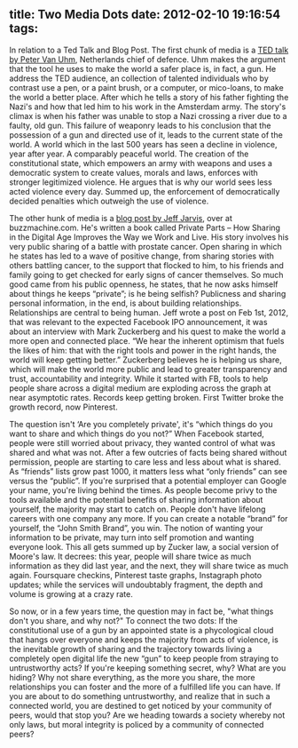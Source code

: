 title: Two Media Dots
date: 2012-02-10 19:16:54
tags:
---
In relation to a Ted Talk and Blog Post.<!-- more -->
The first chunk of media is a <a href="http://www.ted.com/talks/peter_van_uhm_why_i_chose_a_gun.html" target="_blank">TED talk by Peter Van Uhm</a>, Netherlands chief of defence. Uhm makes the argument that the tool he uses to make the world a safer place is, in fact, a gun. He address the TED audience, an collection of talented individuals who by contrast use a pen, or a paint brush, or a computer, or mico-loans, to make the world a better place. After which he tells a story of his father fighting the Nazi's and how that led him to his work in the Amsterdam army. The story's climax is when his father was unable to stop a Nazi crossing a river due to a faulty, old gun. This failure of weaponry leads to his conclusion that the possession of a gun and directed use of it, leads to the current state of the world. A world which in the last 500 years has seen a decline in violence, year after year. A comparably peaceful world. The creation of the constitutional state, which empowers an army with weapons and uses a democratic system to create values, morals and laws, enforces with stronger legitimized violence. He argues that is why our world sees less acted violence every day. Summed up, the enforcement of democratically decided penalties which outweigh the use of violence.

The other hunk of media is a <a href="http://www.buzzmachine.com/2012/02/01/facebook-goes-public-zuckerberg-in-public-parts-wwgd/" target="_blank">blog post by Jeff Jarvis</a>, over at buzzmachine.com. He's written a book called Private Parts &ndash; How Sharing in the Digital Age Improves the Way we Work and Live. His story involves his very public sharing of a battle with prostate cancer. Open sharing in which he states has led to a wave of positive change, from sharing stories with others battling cancer, to the support that flocked to him, to his friends and family going to get checked for early signs of cancer themselves. So much good came from his public openness, he states, that he now asks himself about things he keeps &ldquo;private&rdquo;; is he being selfish? Publicness and sharing personal information, in the end, is about building relationships. Relationships are central to being human.
Jeff wrote a post on Feb 1st, 2012, that was relevant to the expected Facebook IPO announcement, it was about an interview with Mark Zuckerberg and his quest to make the world a more open and connected place. &ldquo;We hear the inherent optimism that fuels the likes of him: that with the right tools and power in the right hands, the world will keep getting better.&rdquo; Zuckerberg believes he is helping us share, which will make the world more public and lead to greater transparency and trust, accountability and integrity. While it started with FB, tools to help people share across a digital medium are exploding across the graph at near asymptotic rates. Records keep getting broken. First Twitter broke the growth record, now Pinterest.

The question isn't &lsquo;Are you completely private', it's &ldquo;which things do you want to share and which things do you not?&rdquo;
When Facebook started, people were still worried about privacy, they wanted control of what was shared and what was not. After a few outcries of facts being shared without permission, people are starting to care less and less about what is shared. As &ldquo;friends&rdquo; lists grow past 1000, it matters less what &ldquo;only friends&rdquo; can see versus the &ldquo;public&rdquo;. If you're surprised that a potential employer can Google your name, you're living behind the times. As people become privy to the tools available and the potential benefits of sharing information about yourself, the majority may start to catch on. People don't have lifelong careers with one company any more. If you can create a notable &ldquo;brand&rdquo; for yourself, the &ldquo;John Smith Brand&rdquo;, you win. The notion of wanting your information to be private, may turn into self promotion and wanting everyone look. This all gets summed up by Zucker law, a social version of Moore's law. It decrees: this year, people will share twice as much information as they did last year, and the next, they will share twice as much again. Foursquare checkins, Pinterest taste graphs, Instagraph photo updates; while the services will undoubtably fragment, the depth and volume is growing at a crazy rate.

So now, or in a few years time, the question may in fact be, "what things don't you share, and why not?"
To connect the two dots: If the constitutional use of a gun by an appointed state is a phycological cloud that hangs over everyone and keeps the majority from acts of violence, is the inevitable growth of sharing and the trajectory towards living a completely open digital life the new &ldquo;gun&rdquo; to keep people from straying to untrustworthy acts? If you're keeping something secret, why? What are you hiding? Why not share everything, as the more you share, the more relationships you can foster and the more of a fulfilled life you can have. If you are about to do something untrustworthy, and realize that in such a connected world, you are destined to get noticed by your community of peers, would that stop you? Are we heading towards a society whereby not only laws, but moral integrity is policed by a community of connected peers?